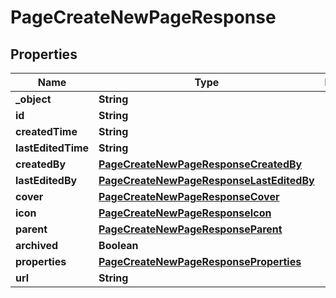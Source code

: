 

# PageCreateNewPageResponse


## Properties

| Name | Type | Description | Notes |
|------------ | ------------- | ------------- | -------------|
|**_object** | **String** |  |  [optional] |
|**id** | **String** |  |  [optional] |
|**createdTime** | **String** |  |  [optional] |
|**lastEditedTime** | **String** |  |  [optional] |
|**createdBy** | [**PageCreateNewPageResponseCreatedBy**](PageCreateNewPageResponseCreatedBy.md) |  |  [optional] |
|**lastEditedBy** | [**PageCreateNewPageResponseLastEditedBy**](PageCreateNewPageResponseLastEditedBy.md) |  |  [optional] |
|**cover** | [**PageCreateNewPageResponseCover**](PageCreateNewPageResponseCover.md) |  |  [optional] |
|**icon** | [**PageCreateNewPageResponseIcon**](PageCreateNewPageResponseIcon.md) |  |  [optional] |
|**parent** | [**PageCreateNewPageResponseParent**](PageCreateNewPageResponseParent.md) |  |  [optional] |
|**archived** | **Boolean** |  |  [optional] |
|**properties** | [**PageCreateNewPageResponseProperties**](PageCreateNewPageResponseProperties.md) |  |  [optional] |
|**url** | **String** |  |  [optional] |



